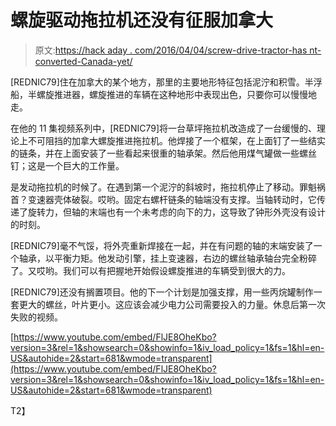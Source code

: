 # 螺旋驱动拖拉机还没有征服加拿大

> 原文:[https://hack aday . com/2016/04/04/screw-drive-tractor-has nt-converted-Canada-yet/](https://hackaday.com/2016/04/04/screw-drive-tractor-hasnt-conquered-canada-yet/)

[REDNIC79]住在加拿大的某个地方，那里的主要地形特征包括泥泞和积雪。半浮船，半螺旋推进器，螺旋推进的车辆在这种地形中表现出色，只要你可以慢慢地走。

在他的 11 集视频系列中，[REDNIC79]将一台草坪拖拉机改造成了一台缓慢的、理论上不可阻挡的加拿大螺旋推进拖拉机。他焊接了一个框架，在上面钉了一些结实的链条，并在上面安装了一些看起来很重的轴承架。然后他用煤气罐做一些螺丝钉；这是一个巨大的工作量。

是发动拖拉机的时候了。在遇到第一个泥泞的斜坡时，拖拉机停止了移动。罪魁祸首？变速器壳体破裂。哎哟。固定右螺杆链条的轴端没有支撑。当轴转动时，它传递了旋转力，但轴的末端也有一个未考虑的向下的力，这导致了钟形外壳没有设计的时刻。

[REDNIC79]毫不气馁，将外壳重新焊接在一起，并在有问题的轴的末端安装了一个轴承，以平衡力矩。他发动引擎，挂上变速器，右边的螺丝轴承轴台完全粉碎了。又哎哟。我们可以有把握地开始假设螺旋推进的车辆受到很大的力。

[REDNIC79]还没有搁置项目。他的下一个计划是加强支撑，用一些丙烷罐制作一套更大的螺丝，叶片更小。这应该会减少电力公司需要投入的力量。休息后第一次失败的视频。

 [https://www.youtube.com/embed/FlJE8OheKbo?version=3&rel=1&showsearch=0&showinfo=1&iv_load_policy=1&fs=1&hl=en-US&autohide=2&start=681&wmode=transparent](https://www.youtube.com/embed/FlJE8OheKbo?version=3&rel=1&showsearch=0&showinfo=1&iv_load_policy=1&fs=1&hl=en-US&autohide=2&start=681&wmode=transparent)

T2】
